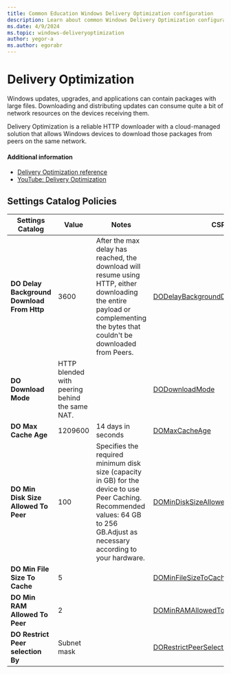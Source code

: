 ```yaml
---
title: Common Education Windows Delivery Optimization configuration
description: Learn about common Windows Delivery Optimization configuration used by Education organizations in Intune.
ms.date: 4/9/2024
ms.topic: windows-deliveryoptimization
author: yegor-a
ms.author: egorabr
---
```


# Delivery Optimization

Windows updates, upgrades, and applications can contain packages with large files. Downloading and distributing updates can consume quite a bit of network resources on the devices receiving them.

Delivery Optimization is a reliable HTTP downloader with a cloud-managed solution that allows Windows devices to download those packages from peers on the same network.

#### Additional information

- [Delivery Optimization reference](/windows/deployment/do/waas-delivery-optimization-reference)
- [YouTube: Delivery Optimization](https://www.youtube.com/playlist?list=PLMuDtq95SdKtN9lntgTcuhsYCsSQR4Dyl)

## Settings Catalog Policies

  | **Settings Catalog** | **Value** | **Notes** | **CSP** |
  |---|---|---|---|
  | **DO Delay Background Download From Http** | 3600 | After the max delay has reached, the download will resume using HTTP, either downloading the entire payload or complementing the bytes that couldn't be downloaded from Peers. | [DODelayBackgroundDownloadFromHttp](/windows/client-management/mdm/policy-csp-deliveryoptimization#dodelaybackgrounddownloadfromhttp) |
  | **DO Download Mode** | HTTP blended with peering behind the same NAT. | | [DODownloadMode](/windows/client-management/mdm/policy-csp-deliveryoptimization#dodownloadmode) |
  | **DO Max Cache Age** | 1209600 | 14 days in seconds | [DOMaxCacheAge](/windows/client-management/mdm/policy-csp-deliveryoptimization#domaxcacheage) |
  | **DO Min Disk Size Allowed To Peer** | 100 | Specifies the required minimum disk size (capacity in GB) for the device to use Peer Caching. Recommended values: 64 GB to 256 GB.Adjust as necessary according to your hardware. | [DOMinDiskSizeAllowedToPeer](/windows/client-management/mdm/policy-csp-deliveryoptimization#domindisksizeallowedtopeer) |
  | **DO Min File Size To Cache** | 5 | | [DOMinFileSizeToCache](/windows/client-management/mdm/policy-csp-deliveryoptimization#dominfilesizetocache) |
  | **DO Min RAM Allowed To Peer** | 2 | | [DOMinRAMAllowedToPeer](/windows/client-management/mdm/policy-csp-deliveryoptimization#dominramallowedtopeer) |
  | **DO Restrict Peer selection By** | Subnet mask | | [DORestrictPeerSelectionBy](/windows/client-management/mdm/policy-csp-deliveryoptimization#dorestrictpeerselectionby) |
